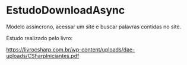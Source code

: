 # EstudoDownloadAsync
Modelo assíncrono, acessar um site e buscar palavras contidas no site. 

Estudo realizado pelo livro:

https://livrocsharp.com.br/wp-content/uploads/dae-uploads/CSharpIniciantes.pdf
